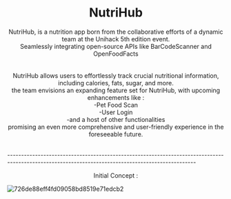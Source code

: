<h1 align="center">NutriHub</h1>

<p align="center">
NutriHub, is a nutrition app born from the collaborative efforts of a dynamic team at the Unihack 5th edition event. <br />
Seamlessly integrating open-source APIs like BarCodeScanner and OpenFoodFacts  <br />
  <br />
  <br />
 NutriHub allows users to effortlessly track crucial nutritional information, including calories, fats, sugar, and more. <br />
 the team envisions an expanding feature set for NutriHub, with upcoming enhancements like :  <br />
  -Pet Food Scan <br />
  -User Login <br />
  -and a host of other functionalities <br />
  promising an even more comprehensive and user-friendly experience in the foreseeable future. <br />
   <br />






  
  -------------------------------------------------------------------------------------------------------------------------------------------------- <br />
              

<p align="center"> Initial Concept : 

![726de88eff4fd09058bd8519e71edcb2](https://github.com/wildenza/NutriHub/assets/117548573/545c64bd-b75e-4645-a2a3-b7ad8dadaeb8)










